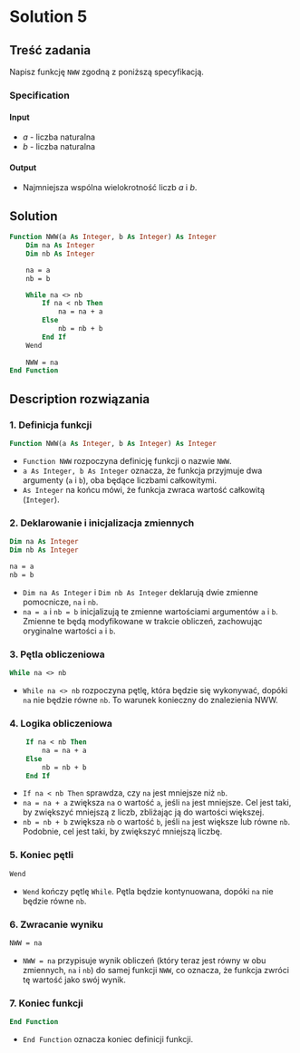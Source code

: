 # Solution 5

## Treść zadania

Napisz funkcję `NWW` zgodną z poniższą specyfikacją.

### Specification

#### Input

* $a$ - liczba naturalna
* $b$ - liczba naturalna

#### Output

* Najmniejsza wspólna wielokrotność liczb $a$ i $b$.

## Solution

```vb
Function NWW(a As Integer, b As Integer) As Integer
    Dim na As Integer
    Dim nb As Integer

    na = a
    nb = b

    While na <> nb
        If na < nb Then
            na = na + a
        Else
            nb = nb + b
        End If
    Wend
    
    NWW = na
End Function
```

## Description rozwiązania

### 1. Definicja funkcji

```vb
Function NWW(a As Integer, b As Integer) As Integer
```

- `Function NWW` rozpoczyna definicję funkcji o nazwie `NWW`.
- `a As Integer, b As Integer` oznacza, że funkcja przyjmuje dwa argumenty (`a` i `b`), oba będące liczbami całkowitymi.
- `As Integer` na końcu mówi, że funkcja zwraca wartość całkowitą (`Integer`).

### 2. Deklarowanie i inicjalizacja zmiennych

```vb
Dim na As Integer
Dim nb As Integer

na = a
nb = b
```

- `Dim na As Integer` i `Dim nb As Integer` deklarują dwie zmienne pomocnicze, `na` i `nb`.
- `na = a` i `nb = b` inicjalizują te zmienne wartościami argumentów `a` i `b`. Zmienne te będą modyfikowane w trakcie obliczeń, zachowując oryginalne wartości `a` i `b`.

### 3. Pętla obliczeniowa

```vb
While na <> nb
```

- `While na <> nb` rozpoczyna pętlę, która będzie się wykonywać, dopóki `na` nie będzie równe `nb`. To warunek konieczny do znalezienia NWW.

### 4. Logika obliczeniowa

```vb
    If na < nb Then
        na = na + a
    Else
        nb = nb + b
    End If
```

- `If na < nb Then` sprawdza, czy `na` jest mniejsze niż `nb`.
- `na = na + a` zwiększa `na` o wartość `a`, jeśli `na` jest mniejsze. Cel jest taki, by zwiększyć mniejszą z liczb, zbliżając ją do wartości większej.
- `nb = nb + b` zwiększa `nb` o wartość `b`, jeśli `na` jest większe lub równe `nb`. Podobnie, cel jest taki, by zwiększyć mniejszą liczbę.

### 5. Koniec pętli

```vb
Wend
```

- `Wend` kończy pętlę `While`. Pętla będzie kontynuowana, dopóki `na` nie będzie równe `nb`.

### 6. Zwracanie wyniku

```vb
NWW = na
```

- `NWW = na` przypisuje wynik obliczeń (który teraz jest równy w obu zmiennych, `na` i `nb`) do samej funkcji `NWW`, co oznacza, że funkcja zwróci tę wartość jako swój wynik.

### 7. Koniec funkcji

```vb
End Function
```

- `End Function` oznacza koniec definicji funkcji.
